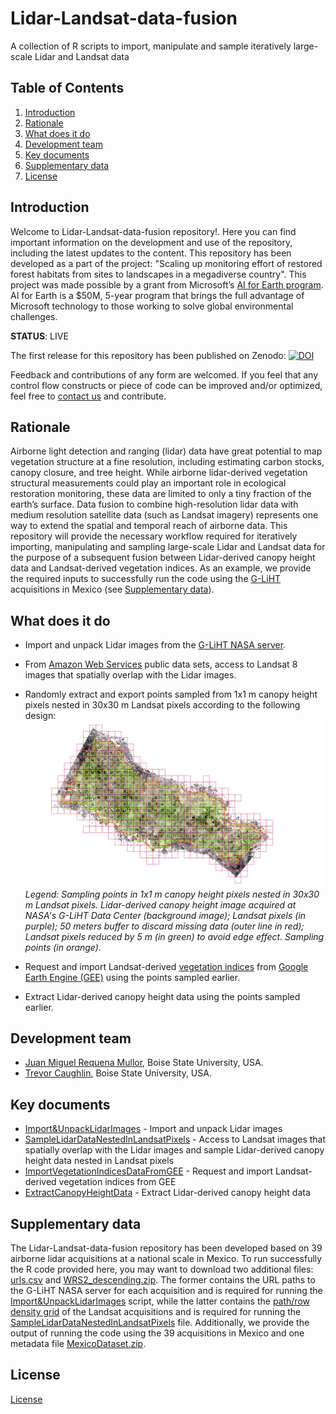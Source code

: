 # Lidar-Landsat-data-fusion
A collection of R scripts to import, manipulate and sample iteratively large-scale Lidar and Landsat data

## Table of Contents

1. [Introduction](#Introduction)<a name="Introduction"></a>
2. [Rationale](#Rationale)
3. [What does it do](#Learning_outcomes)
4. [Development team](#Development_team)
5. [Key documents](#Key_documents)
6. [Supplementary data](#Supplementary_data)
7. [License](#License)

## Introduction

Welcome to Lidar-Landsat-data-fusion repository!. Here you can find important information on the development and use of the repository, including the latest updates to the content. This repository has been developed as a part of the project: "Scaling up monitoring effort of restored forest habitats from sites to landscapes in a megadiverse country". This project was made possible by a grant from Microsoft’s [AI for Earth program](https://www.microsoft.com/en-us/ai/ai-for-earth). AI for Earth is a $50M, 5-year program that brings the full advantage of Microsoft technology to those working to solve global environmental challenges.

**STATUS**: LIVE

The first release for this repository has been published on Zenodo: [![DOI](https://zenodo.org/badge/211709807.svg)](https://zenodo.org/badge/latestdoi/211709807)

Feedback and contributions of any form are welcomed. If you feel that any control flow constructs or piece of code can be improved and/or optimized, feel free to [contact us](https://github.com/jmrmcode) and contribute.

## Rationale <a name="Rationale"></a>

Airborne light detection and ranging (lidar) data have great potential to map vegetation structure at a fine resolution, including estimating carbon stocks, canopy closure, and tree height. While airborne lidar-derived vegetation structural measurements could play an important role in ecological restoration monitoring, these data are limited to only a tiny fraction of the earth’s surface. Data fusion to combine high-resolution lidar data with medium resolution satellite data (such as Landsat imagery) represents one way to extend the spatial and temporal reach of airborne data. This repository will provide the necessary workflow required for iteratively importing, manipulating and sampling large-scale Lidar and Landsat data for the purpose of a subsequent fusion between Lidar-derived canopy height data and Landsat-derived vegetation indices. As an example, we provide the required inputs to successfully run the code using the [G-LiHT](https://glihtdata.gsfc.nasa.gov/) acquisitions in Mexico (see [Supplementary data](#Supplementary_data)).

## What does it do<a name="Learning_outcomes"></a>

- Import and unpack Lidar images from the [G-LiHT NASA server](https://glihtdata.gsfc.nasa.gov/).
- From [Amazon Web Services](https://registry.opendata.aws/landsat-8/) public data sets, access to Landsat 8 images that spatially overlap with the Lidar images.
- Randomly extract and export points sampled from 1x1 m canopy height pixels nested in 30x30 m Landsat pixels according to the following design:
![Sampling design](https://github.com/jmrmcode/Lidar-Landsat-data-fusion/blob/master/general.png)
*Legend: Sampling points in 1x1 m canopy height pixels nested in 30x30 m Landsat pixels. Lidar-derived canopy height image acquired at NASA's G-LiHT Data Center (background image); Landsat pixels (in purple); 50 meters buffer to discard missing data (outer line in red); Landsat pixels reduced by 5 m (in green) to avoid edge effect. Sampling points (in orange).*

- Request and import Landsat-derived [vegetation indices](https://en.wikipedia.org/wiki/Vegetation_Index) from [Google Earth Engine (GEE)](https://earthengine.google.com/) using the points sampled earlier.
- Extract Lidar-derived canopy height data using the points sampled earlier.

## Development team <a name="Development_team"></a>

- [Juan Miguel Requena Mullor](https://github.com/jmrmcode), Boise State University, USA.
- [Trevor Caughlin](http://www.trevorcaughlin.com/), Boise State University, USA.

## Key documents<a name="Key_documents"></a>

- [Import&UnpackLidarImages](Import&UnpackLidarImages) - Import and unpack Lidar images
- [SampleLidarDataNestedInLandsatPixels](SampleLidarDataNestedInLandsatPixels) - Access to Landsat images that spatially overlap with the Lidar images and sample Lidar-derived canopy height data nested in Landsat pixels
- [ImportVegetationIndicesDataFromGEE](ImportVegetationIndicesDataFromGEE) - Request and import Landsat-derived vegetation indices from GEE
- [ExtractCanopyHeightData](ExtractCanopyHeightData) - Extract Lidar-derived canopy height data

## Supplementary data<a name="Supplementary_data"></a>

The Lidar-Landsat-data-fusion repository has been developed based on 39 airborne lidar acquisitions at a national scale in Mexico. To run successfully the R code provided here, you may want to download two additional files: [urls.csv](urls.csv) and [WRS2_descending.zip](WRS2_descending.zip). The former contains the URL paths to the G-LiHT NASA server for each acquisition and is required for running the [Import&UnpackLidarImages](Import&UnpackLidarImages) script, while the latter contains the [path/row density grid](https://landsat.gsfc.nasa.gov/landsat-the-cornerstone-of-global-land-imaging/) of the Landsat acquisitions and is required for running the [SampleLidarDataNestedInLandsatPixels](SampleLidarDataNestedInLandsatPixels) file. Additionally, we provide the output of running the code using the 39 acquisitions in Mexico and one metadata file [MexicoDataset.zip](https://drive.google.com/file/d/1hNdtx2lneRieu4OmW3cJAeHhsyoaqMYc/view?usp=sharing).

## License <a name="License"></a>

[License](LICENSE)
